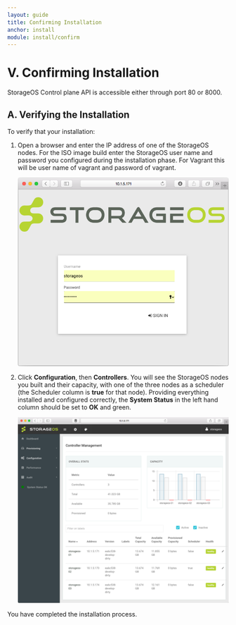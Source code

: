 ```yaml
---
layout: guide
title: Confirming Installation
anchor: install
module: install/confirm
---
```


# V. Confirming Installation

StorageOS Control plane API is accessible either through port 80 or 8000.

## A. Verifying the Installation

To verify that your installation:

1. Open a browser and enter the IP address of one of the StorageOS nodes.  For the ISO image build enter the StorageOS user name and password you configured during the installation phase.  For Vagrant this will be user name of vagrant and password of vagrant.

    <img src="/images/docs/iso/weblogin.png" width="640">

2. Click **Configuration**, then **Controllers**. You will see the StorageOS nodes you built and their capacity, with one of the three nodes as a scheduler (the Scheduler column is **true** for that node).  Providing everything installed and configured correctly, the **System Status** in the left hand column should be set to **OK** and green.

    <img src="/images/docs/iso/webui.png" width="640">


 You have completed the installation process.
